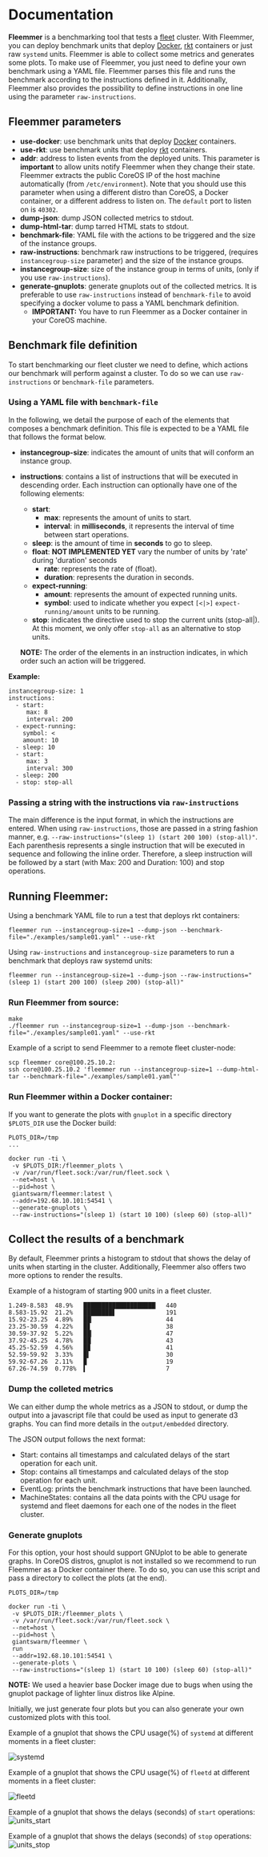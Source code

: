 # Documentation

**Fleemmer** is a benchmarking tool that tests a [fleet](https://github.com/coreos/fleet) cluster. With Fleemmer, you can deploy benchmark units that deploy [Docker](https://github.com/docker/docker), [rkt](https://github.com/coreos/rkt) containers or just raw `systemd` units. Fleemmer is able to collect some metrics and generates some plots. To make use of Fleemmer, you just need to define your own benchmark using a YAML file. Fleemmer parses this file and runs the benchmark according to the instructions defined in it. Additionally, Fleemmer also provides the possibility to define instructions in one line using the parameter `raw-instructions`.

## Fleemmer parameters

- **use-docker**: use benchmark units that deploy [Docker](https://github.com/docker/docker) containers.
- **use-rkt**: use benchmark units that deploy [rkt](https://github.com/coreos/rkt) containers.
- **addr**: address to listen events from the deployed units. This parameter is **important** to allow units notify Fleemmer when they change their state. Fleemmer extracts the public CoreOS IP of the host machine automatically (from `/etc/environment`). Note that you should use this parameter when using a different distro than CoreOS, a Docker container, or a different address to listen on. The `default` port to listen on is `40302`.
- **dump-json**: dump JSON collected metrics to stdout.
- **dump-html-tar**: dump tarred HTML stats to stdout.
- **benchmark-file**: YAML file with the actions to be triggered and the size of the instance groups.
- **raw-instructions**: benchmark raw instructions to be triggered, (requires `instancegroup-size` parameter) and the size of the instance groups.
- **instancegroup-size**: size of the instance group in terms of units, (only if you use `raw-instructions`).
- **generate-gnuplots**: generate gnuplots out of the collected metrics. It is preferable to use `raw-instructions` instead of `benchmark-file` to avoid specifying a docker volume to pass a YAML benchmark definition.
    - **IMPORTANT:** You have to run Fleemmer as a Docker container in your CoreOS machine.

## Benchmark file definition

To start benchmarking our fleet cluster we need to define, which actions our benchmark will perform against a cluster. To do so we can use `raw-instructions` or
`benchmark-file` parameters.

### Using a YAML file with `benchmark-file`

In the following, we detail the purpose of each of the elements that composes a benchmark definition. This file is expected to be a YAML file that follows the format below.

- **instancegroup-size**: indicates the amount of units that will conform an instance group.
- **instructions**: contains a list of instructions that will be executed in descending order. Each instruction can optionally have one of the following elements:
    - **start**:
    	- 	**max**: represents the amount of units to start.
    	- **interval**: in **milliseconds**, it represents the interval of time between start operations.
    - **sleep**: is the amount of time in **seconds** to go to sleep.
    - **float**: **NOT IMPLEMENTED YET** vary the number of units by 'rate' during 'duration' seconds
    	- **rate**: represents the rate of (float).
    	- **duration**: represents the duration in seconds.
    - **expect-running**:
	    - **amount**: represents the amount of expected running units.
    	- **symbol**: used to indicate whether you expect `[<|>]` `expect-running/amount` units to be running.
    - **stop**: indicates the directive used to stop the current units (stop-all|). At this moment, we only offer `stop-all` as an alternative to stop units.

    **NOTE:** The order of the elements in an instruction indicates, in which order such an action will be triggered.

**Example:**

```
instancegroup-size: 1
instructions:
  - start:
     max: 8
     interval: 200
  - expect-running:
    symbol: <
    amount: 10
  - sleep: 10
  - start:
     max: 3
     interval: 300
  - sleep: 200
  - stop: stop-all
```

### Passing a string with the instructions via `raw-instructions`

The main difference is the input format, in which the instructions are entered. When using `raw-instructions`, those are passed in a string fashion manner,
e.g. `--raw-instructions="(sleep 1) (start 200 100) (stop-all)"`. Each parenthesis represents a single instruction that will be executed in sequence and following the inline order. Therefore, a sleep instruction will be followed by a start (with Max: 200 and Duration: 100) and stop operations.

## Running Fleemmer:

Using a benchmark YAML file to run a test that deploys rkt containers:

`fleemmer run --instancegroup-size=1 --dump-json --benchmark-file="./examples/sample01.yaml" --use-rkt`

Using `raw-instructions` and `instancegroup-size` parameters to run a benchmark that deploys raw systemd units:

`fleemmer run --instancegroup-size=1 --dump-json --raw-instructions="(sleep 1) (start 200 100) (sleep 200) (stop-all)"`

### Run Fleemmer from source:

```
make
./fleemmer run --instancegroup-size=1 --dump-json --benchmark-file="./examples/sample01.yaml" --use-rkt
```

Example of a script to send Fleemmer to a remote fleet cluster-node:

```
scp fleemmer core@100.25.10.2:
ssh core@100.25.10.2 'fleemmer run --instancegroup-size=1 --dump-html-tar --benchmark-file="./examples/sample01.yaml"'
```

### Run Fleemmer within a Docker container:

If you want to generate the plots with `gnuplot` in a specific directory `$PLOTS_DIR` use the Docker build:

```
PLOTS_DIR=/tmp
...

docker run -ti \
 -v $PLOTS_DIR:/fleemmer_plots \
 -v /var/run/fleet.sock:/var/run/fleet.sock \
 --net=host \
 --pid=host \
 giantswarm/fleemmer:latest \
 --addr=192.68.10.101:54541 \
 --generate-gnuplots \
 --raw-instructions="(sleep 1) (start 10 100) (sleep 60) (stop-all)"
```


## Collect the results of a benchmark

By default, Fleemmer prints a histogram to stdout that shows the delay of units when starting in the cluster. Additionally, Fleemmer also offers two more options to render the results.

Example of a histogram of starting 900 units in a fleet cluster.

```
1.249-8.583  48.9%   ████████████████████▏  440
8.583-15.92  21.2%   ████████▋              191
15.92-23.25  4.89%   ██▏                    44
23.25-30.59  4.22%   █▊                     38
30.59-37.92  5.22%   ██▏                    47
37.92-45.25  4.78%   ██                     43
45.25-52.59  4.56%   █▉                     41
52.59-59.92  3.33%   █▍                     30
59.92-67.26  2.11%   ▉                      19
67.26-74.59  0.778%  ▍                      7
```

### Dump the colleted metrics

We can either dump the whole metrics as a JSON to stdout, or dump the output into a javascript file that could be used as input to generate d3 graphs. You can find more details in the `output/embedded` directory.

The JSON output follows the next format:

- Start: contains all timestamps and calculated delays of the start operation for each unit.
- Stop: contains all timestamps and calculated delays of the stop operation for each unit.
- EventLog: prints the benchmark instructions that have been launched.
- MachineStates: contains all the data points with the CPU usage for systemd and fleet daemons for each one of the nodes in the fleet cluster.

### Generate gnuplots

For this option, your host should support GNUplot to be able to generate graphs. In CoreOS distros, gnuplot is not installed so we recommend to run Fleemmer as a Docker container there. To do so, you can use this script and pass a directory to collect the plots (at the end).

```
PLOTS_DIR=/tmp

docker run -ti \
 -v $PLOTS_DIR:/fleemmer_plots \
 -v /var/run/fleet.sock:/var/run/fleet.sock \
 --net=host \
 --pid=host \
 giantswarm/fleemmer \
 run
 --addr=192.68.10.101:54541 \
 --generate-plots \
 --raw-instructions="(sleep 1) (start 10 100) (sleep 60) (stop-all)"
```

**NOTE:** We used a heavier base Docker image due to bugs when using the gnuplot package of lighter linux distros like Alpine.

Initially, we just generate four plots but you can also generate your own customized plots with this tool.

Example of a gnuplot that shows the CPU usage(%) of `systemd` at different moments in a fleet cluster:

![systemd](images/systemd.png)

Example of a gnuplot that shows the CPU usage(%) of `fleetd` at different moments in a fleet cluster:

![fleetd](images/fleetd.png)

Example of a gnuplot that shows the delays (seconds) of `start` operations:
![units_start](images/units_start.png)

Example of a gnuplot that shows the delays (seconds) of `stop` operations:
![units_stop](images/units_stop.png)
